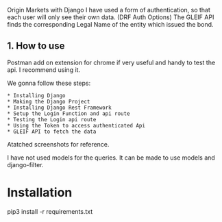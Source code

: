 Origin Markets with Django
I have used a form of authentication, so that each user will only see their own data. (DRF Auth Options)
The GLEIF API finds the corresponding Legal Name of the entity which issued the bond.


## 1. How to use

Postman add on extension for chrome if very useful and handy to test the api. I recommend using it.

We gonna follow these steps:

    * Installing Django
    * Making the Django Project
    * Installing Django Rest Framework
    * Setup the Login Function and api route
    * Testing the Login api route
    * Using the Token to access authenticated Api
    * GLEIF API to fetch the data

Atatched screenshots for reference.

I have not used models for the queries. It can be made to use models and django-filter.

# Installation

pip3 install -r requirements.txt
